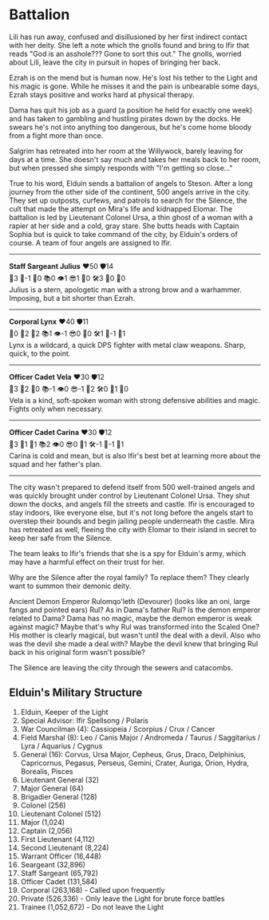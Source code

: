 # Battalion
Lili has run away, confused and disillusioned by her first indirect contact with her deity. She left a note which the gnolls found and bring to Ifir that reads "God is an asshole??? Gone to sort this out." The gnolls, worried about Lili, leave the city in pursuit in hopes of bringing her back.

Ezrah is on the mend but is human now. He's lost his tether to the Light and his magic is gone. While he misses it and the pain is unbearable some days, Ezrah stays positive and works hard at physical therapy.

Dama has quit his job as a guard (a position he held for exactly one week) and has taken to gambling and hustling pirates down by the docks. He swears he's not into anything too dangerous, but he's come home bloody from a fight more than once.

Salgrim has retreated into her room at the Willywock, barely leaving for days at a time. She doesn't say much and takes her meals back to her room, but when pressed she simply responds with "I'm getting so close..."

True to his word, Elduin sends a battalion of angels to Steson. After a long journey from the other side of the continent, 500 angels arrive in the city. They set up outposts, curfews, and patrols to search for the Silence, the cult that made the attempt on Mira's life and kidnapped Elomar. The battalion is led by Lieutenant Colonel Ursa, a thin ghost of a woman with a rapier at her side and a cold, gray stare. She butts heads with Captain Sophia but is quick to take command of the city, by Elduin's orders of course. A team of four angels are assigned to Ifir.

---
**Staff Sargeant Julius** ❤️50 🛡14  
💪3 🎯-1 💊0 📚0 👁1 😎1 🤲0 🛠3 🔮0 💯0  
Julius is a stern, apologetic man with a strong brow and a warhammer. Imposing, but a bit shorter than Ezrah.

---
**Corporal Lynx** ❤️40 🛡11  
💪0 🎯2 💊2 📚1 👁-1 😎0 🤲0 🛠1 🔮-1 💯1  
Lynx is a wildcard, a quick DPS fighter with metal claw weapons. Sharp, quick, to the point.

---
**Officer Cadet Vela** ❤️30 🛡12  
💪3 🎯2 💊0 📚-1 👁0 😎-1 🤲2 🛠0 🔮1 💯0  
Vela is a kind, soft-spoken woman with strong defensive abilities and magic. Fights only when necessary.

---
**Officer Cadet Carina** ❤️30 🛡12  
💪3 🎯1 💊1 📚2 👁0 😎0 🤲1 🛠-1 🔮-1 💯1  
Carina is cold and mean, but is also Ifir's best bet at learning more about the squad and her father's plan.

---
The city wasn't prepared to defend itself from 500 well-trained angels and was quickly brought under control by Lieutenant Colonel Ursa. They shut down the docks, and angels fill the streets and castle. Ifir is encouraged to stay indoors, like everyone else, but it's not long before the angels start to overstep their bounds and begin jailing people underneath the castle. Mira has retreated as well, fleeing the city with Elomar to their island in secret to keep her safe from the Silence.

The team leaks to Ifir's friends that she is a spy for Elduin's army, which may have a harmful effect on their trust for her.

Why are the Silence after the royal family? To replace them? They clearly want to summon their demonic deity.

Ancient Demon Emperor Rulomqo'leth (Devourer) (looks like an oni, large fangs and pointed ears)
Rul? As in Dama's father Rul? Is the demon emperor related to Dama? Dama has no magic, maybe the demon emperor is weak against magic? Maybe that's why Rul was transformed into the Scaled One? His mother is clearly magical, but wasn't until the deal with a devil. Also who was the devil she made a deal with? Maybe the devil knew that bringing Rul back in his original form wasn't possible?

The Silence are leaving the city through the sewers and catacombs.

## Elduin's Military Structure
1. Elduin, Keeper of the Light
2. Special Advisor: Ifir Spellsong / Polaris
3. War Councilman (4): Cassiopeia / Scorpius / Crux / Cancer
4. Field Marshal (8): Leo / Canis Major / Andromeda / Taurus / Saggitarius / Lyra / Aquarius / Cygnus
5. General (16): Corvus, Ursa Major, Cepheus, Grus, Draco, Delphinius, Capricornus, Pegasus, Perseus, Gemini, Crater, Auriga, Orion, Hydra, Borealis, Pisces
6. Lieutenant General (32) 
7. Major General (64) 
8. Brigadier General (128) 
9. Colonel (256) 
10. Lieutenant Colonel (512) 
11. Major (1,024) 
12. Captain (2,056) 
13. First Lieutenant (4,112) 
14. Second Lieutenant (8,224) 
15. Warrant Officer (16,448) 
16. Seargeant (32,896) 
17. Staff Sargeant (65,792) 
18. Officer Cadet (131,584) 
19. Corporal (263,168) - Called upon frequently
20. Private (526,336) - Only leave the Light for brute force battles
21. Trainee (1,052,672) - Do not leave the Light

